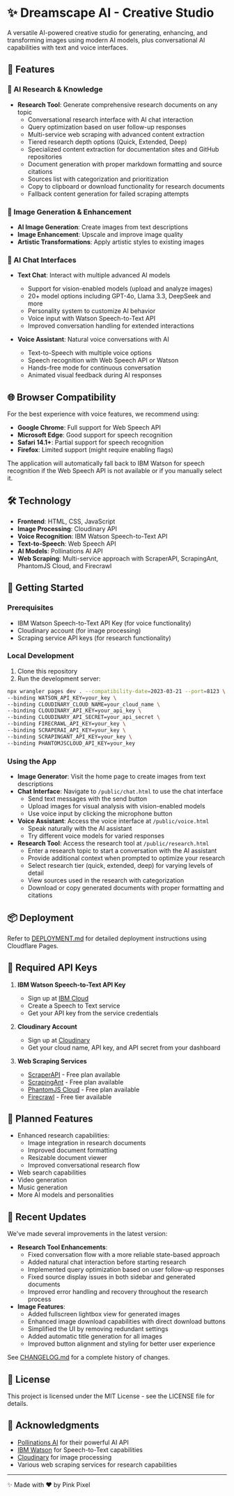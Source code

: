 # ✨ Dreamscape AI - Creative Studio

A versatile AI-powered creative studio for generating, enhancing, and transforming images using modern AI models, plus conversational AI capabilities with text and voice interfaces.

## 🌟 Features

### 🧠 AI Research & Knowledge
- **Research Tool**: Generate comprehensive research documents on any topic
  - Conversational research interface with AI chat interaction
  - Query optimization based on user follow-up responses
  - Multi-service web scraping with advanced content extraction
  - Tiered research depth options (Quick, Extended, Deep)
  - Specialized content extraction for documentation sites and GitHub repositories
  - Document generation with proper markdown formatting and source citations
  - Sources list with categorization and prioritization
  - Copy to clipboard or download functionality for research documents
  - Fallback content generation for failed scraping attempts

### 🎨 Image Generation & Enhancement
- **AI Image Generation**: Create images from text descriptions
- **Image Enhancement**: Upscale and improve image quality
- **Artistic Transformations**: Apply artistic styles to existing images

### 💬 AI Chat Interfaces
- **Text Chat**: Interact with multiple advanced AI models
  - Support for vision-enabled models (upload and analyze images)
  - 20+ model options including GPT-4o, Llama 3.3, DeepSeek and more
  - Personality system to customize AI behavior
  - Voice input with Watson Speech-to-Text API
  - Improved conversation handling for extended interactions

- **Voice Assistant**: Natural voice conversations with AI
  - Text-to-Speech with multiple voice options
  - Speech recognition with Web Speech API or Watson
  - Hands-free mode for continuous conversation
  - Animated visual feedback during AI responses

## 🌐 Browser Compatibility

For the best experience with voice features, we recommend using:
- **Google Chrome**: Full support for Web Speech API
- **Microsoft Edge**: Good support for speech recognition
- **Safari 14.1+**: Partial support for speech recognition
- **Firefox**: Limited support (might require enabling flags)

The application will automatically fall back to IBM Watson for speech recognition if the Web Speech API is not available or if you manually select it.

## 🛠️ Technology

- **Frontend**: HTML, CSS, JavaScript
- **Image Processing**: Cloudinary API
- **Voice Recognition**: IBM Watson Speech-to-Text API
- **Text-to-Speech**: Web Speech API
- **AI Models**: Pollinations AI API
- **Web Scraping**: Multi-service approach with ScraperAPI, ScrapingAnt, PhantomJS Cloud, and Firecrawl

## 🚀 Getting Started

### Prerequisites
- IBM Watson Speech-to-Text API Key (for voice functionality)
- Cloudinary account (for image processing)
- Scraping service API keys (for research functionality)

### Local Development
1. Clone this repository
2. Run the development server:
```bash
npx wrangler pages dev . --compatibility-date=2023-03-21 --port=8123 \
--binding WATSON_API_KEY=your_key \
--binding CLOUDINARY_CLOUD_NAME=your_cloud_name \
--binding CLOUDINARY_API_KEY=your_api_key \
--binding CLOUDINARY_API_SECRET=your_api_secret \
--binding FIRECRAWL_API_KEY=your_key \
--binding SCRAPERAI_API_KEY=your_key \
--binding SCRAPINGANT_API_KEY=your_key \
--binding PHANTOMJSCLOUD_API_KEY=your_key
```

### Using the App
- **Image Generator**: Visit the home page to create images from text descriptions
- **Chat Interface**: Navigate to `/public/chat.html` to use the chat interface
  - Send text messages with the send button
  - Upload images for visual analysis with vision-enabled models
  - Use voice input by clicking the microphone button
- **Voice Assistant**: Access the voice interface at `/public/voice.html`
  - Speak naturally with the AI assistant
  - Try different voice models for varied responses
- **Research Tool**: Access the research tool at `/public/research.html`
  - Enter a research topic to start a conversation with the AI assistant
  - Provide additional context when prompted to optimize your research
  - Select research tier (quick, extended, deep) for varying levels of detail
  - View sources used in the research with categorization
  - Download or copy generated documents with proper formatting and citations

## 📦 Deployment

Refer to [DEPLOYMENT.md](DEPLOYMENT.md) for detailed deployment instructions using Cloudflare Pages.

## 🔑 Required API Keys

1. **IBM Watson Speech-to-Text API Key**
   - Sign up at [IBM Cloud](https://cloud.ibm.com)
   - Create a Speech to Text service
   - Get your API key from the service credentials

2. **Cloudinary Account**
   - Sign up at [Cloudinary](https://cloudinary.com)
   - Get your cloud name, API key, and API secret from your dashboard

3. **Web Scraping Services**
   - [ScraperAPI](https://www.scraperapi.com/) - Free plan available
   - [ScrapingAnt](https://scrapingant.com/) - Free plan available
   - [PhantomJS Cloud](https://phantomjscloud.com/) - Free plan available
   - [Firecrawl](https://firecrawl.dev/) - Free tier available

## 🔮 Planned Features

- Enhanced research capabilities:
  - Image integration in research documents
  - Improved document formatting
  - Resizable document viewer
  - Improved conversational research flow
- Web search capabilities
- Video generation
- Music generation
- More AI models and personalities

## 📝 Recent Updates

We've made several improvements in the latest version:
- **Research Tool Enhancements**:
  - Fixed conversation flow with a more reliable state-based approach
  - Added natural chat interaction before starting research
  - Implemented query optimization based on user follow-up responses
  - Fixed source display issues in both sidebar and generated documents
  - Improved error handling and recovery throughout the research process
- **Image Features**:
  - Added fullscreen lightbox view for generated images
  - Enhanced image download capabilities with direct download buttons
  - Simplified the UI by removing redundant settings
  - Added automatic title generation for all images
  - Improved button alignment and styling for better user experience

See [CHANGELOG.md](CHANGELOG.md) for a complete history of changes.

## 📜 License

This project is licensed under the MIT License - see the LICENSE file for details.

## 🙏 Acknowledgments

- [Pollinations AI](https://pollinations.ai) for their powerful AI API
- [IBM Watson](https://www.ibm.com/watson) for Speech-to-Text capabilities
- [Cloudinary](https://cloudinary.com) for image processing
- Various web scraping services for research capabilities

---

✨ Made with ❤️ by Pink Pixel